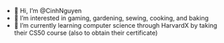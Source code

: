 - 👋 Hi, I’m @CinhNguyen
- 👀 I’m interested in gaming, gardening, sewing, cooking, and baking
- 🌱 I’m currently learning computer science through HarvardX by taking their CS50 course (also to obtain their certificate)

<!---
CinhNguyen/CinhNguyen is a ✨ special ✨ repository because its `README.md` (this file) appears on your GitHub profile.
You can click the Preview link to take a look at your changes.
--->
